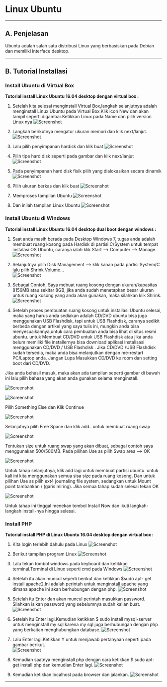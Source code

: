 # **Linux Ubuntu**
***

## **A. Penjelasan**

Ubuntu adalah salah satu distribusi Linux yang berbasiskan pada Debian dan memiliki interface desktop. 
***

## **B. Tutorial Installasi**

### Install Ubuntu di Virtual Box
**Tutorial install Linux Ubuntu 16.04 desktop dengan virtual box :**

1. Setelah kita selesai menginstall Virtual Box,langkah selanjutnya adalah menginstall Linux Ubuntu pada Virtual Box.Klik icon New dan akan tampil seperti digambar.Ketikkan Linux pada Name dan pilih version Linux nya
![Screenshot](img/img_linuxUbuntu.a1.png)

2. Langkah berikutnya mengatur ukuran memori dan klik next/lanjut.
![Screenshot](img/img_linuxUbuntu/a2.png)

3. Lalu pilih penyimpanan hardisk dan klik buat
![Screenshot](img/img_linuxUbuntu/a3.png)

4. Pilih tipe hard disk seperti pada gambar dan klik next/lanjut
![Screenshot](img/img_linuxUbuntu/a4.png)

5. Pada penyimpanan hard disk fisik pilih yang dialokasikan secara dinamik
![Screenshot](img/img_linuxUbuntu/a5.png)

6. Pilih ukuran berkas dan klik buat
![Screenshot](img/img_linuxUbuntu/a6.png)

7. Memproses tampilan Ubuntu
![Screenshot](img/img_linuxUbuntu/a7.png)

8. Dan inilah tampilan Linux Ubuntu
![Screenshot](img/img_linuxUbuntu/a8.png)

### Install Ubuntu di Windows
**Tutorial install Linux Ubuntu 16.04 desktop dual boot dengan windows :**

1. Saat anda masih berada pada Desktop Windows 7, tugas anda adalah membuat ruang kosong pada Hardisk di partisi C/System untuk tempat instalasi OS Ubuntu, caranya ialah klik Start --> Computer --> Manage.                                                   
![Screenshot](img/img_linuxUbuntu/d1.png)

2. Selanjutnya pilih Disk Management --> klik kanan pada partisi System/C lalu pilih Shrink Volume...                                        
![Screenshot](img/img_linuxUbuntu/d2.png)

3. Sebagai Contoh, Saya mebuat ruang kosong dengan ukuran/kapasitas 8156MB atau sekitar 8GB, jika anda sudah menetapkan besar ukuran untuk ruang kosong yang anda akan gunakan, maka silahkan klik Shrink.                                                                                        
![Screenshot](img/img_linuxUbuntu/d3.png)

4. Setelah proses pembuatan ruang kosong untuk installasi Ubuntu selesai, maka yang harus anda sediakan adalah CD/DVD ubuntu bisa juga menggunakan USB Flashdisk, tapi untuk USB Flashdisk, caranya sedikit berbeda dengan artikel yang saya tulis ini, mungkin anda bisa menyesuaikannya,untuk cara pembuatan anda bisa lihat di situs resmi ubuntu. untuk Membuat CD/DVD untuk USB Flashdisk atau jika anda belum memiliki file installernya bisa download aplikasi instalisasi menggunakan CD/DVD / USB Flashdisk . Jika CD/DVD /USB Flashdisk sudah tersedia, maka anda bisa melanjutkan dengan me-restart PC/Laptop anda. Jangan Lupa Masukkan CD/DVD ke room dan setting boot dari CD/DVD.

Jika anda behasil masuk, maka akan ada tampilan seperti gambar di bawah ini lalu pilih bahasa yang akan anda gunakan selama menginstall.       

![Screenshot](img/img_linuxUbuntu/d4.png)

![Screenshot](img/img_linuxUbuntu/d5.png)

Pilih Something Else dan Klik Continue

![Screenshot](img/img_linuxUbuntu/d6.png)

Selanjutnya pilih Free Space dan klik add.. untuk membuat ruang swap

![Screenshot](img/img_linuxUbuntu/d7.png)

Tentukan size untuk ruang swap yang akan dibuat, sebagai contoh saya menggunakan 500/500MB. Pada pilihan Use as pilih Swap area --> OK

![Screenshot](img/img_linuxUbuntu/d8.png)

Untuk tahap selanjutnya, klik add lagi untuk membuat partisi ubuntu. untuk kali ini kita menggunakan semua sisa size pada ruang kosong. Dan untuk pilihan Use as pilih ext4 journaling file system, sedangkan untuk Mount point tambahkan / (garis miring). Jika semua tahap sudah selesai tekan OK

![Screenshot](img/img_linuxUbuntu/d9.png)

Untuk tahap ini tinggal menekan tombol Install Now dan ikuti langkah-langkah install-nya hingga selesai.

### Install PHP
**Tutorial install PHP di Linux Ubuntu 16.04 desktop dengan virtual box :**

1. Kita login terlebih dahulu pada Linux
![Screenshot](img/img_linuxUbuntu/b1.png)

2. Berikut tampilan program Linux
![Screenshot](img/img_linuxUbuntu/b2.png)

3. Lalu tekan tombol windows pada keyboard dan ketikkan terminal.Terminal di Linux seperti cmd pada Windows
![Screenshot](img/img_linuxUbuntu/b3.png)

4. Setelah itu akan muncul seperti berikut dan ketikkan $sudo apt- get install apache2.Ini adalah perintah untuk menginstall apache yang dimana apache ini akan berhubungan dengan php.
![Screenshot](img/img_linuxUbuntu/b4.png)

5. Setelah itu Enter dan akan muncul perintah masukkan password. Silahkan isikan password yang sebelumnya sudah kalian buat.
![Screenshot](img/img_linuxUbuntu/b5.png)

6. Setelah itu Enter lagi.Kemudian ketikkan $ sudo install mysql-server untuk menginstall my sql karena my sql juga berhubungan  dengan php yang berkaitan menghubungkan database.
![Screenshot](img/img_linuxUbuntu/b6.png)

7. Lalu Enter lagi.Ketikkan Y untuk menjawab pertanyaan seperti pada gambar berikut.  
![Screenshot](img/img_linuxUbuntu/b7.png)

8. Kemudian saatnya menginstall php dengan cara ketikkan $ sudo apt- get install php dan kemudian Enter lagi.
![Screenshot](img/img_linuxUbuntu/b8.png)

9. Kemudian ketikkan localhost pada browser dan jalankan.
![Screenshot](img/img_linuxUbuntu/b9.png)
***

